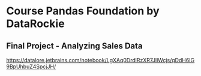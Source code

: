# Course Pandas Foundation by DataRockie
## Final Project - Analyzing Sales Data

https://datalore.jetbrains.com/notebook/LgXAq0DrdlRzXR7JllWcjs/qDdH6IG9BpUhbuZ4SpcjJH/
